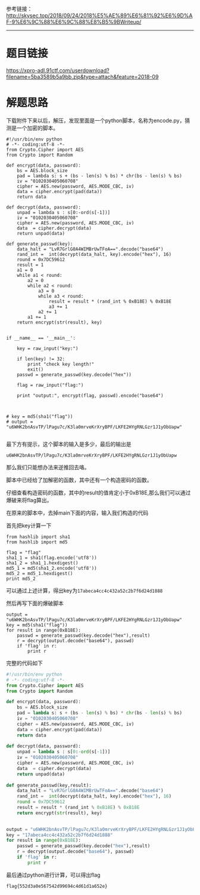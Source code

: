 参考链接：http://skysec.top/2018/09/24/2018%E5%AE%89%E6%81%92%E6%9D%AF-9%E6%9C%88%E6%9C%88%E8%B5%9BWriteup/

------





# 题目链接

https://xpro-adl.91ctf.com/userdownload?filename=5ba3589b5a9bb.zip&type=attach&feature=2018-09

# 解题思路

下载附件下来以后，解压，发现里面是一个python脚本，名称为encode.py，猜测是一个加密的脚本。

```
#!/usr/bin/env python
# -*- coding:utf-8 -*- 
from Crypto.Cipher import AES
from Crypto import Random

def encrypt(data, password):
    bs = AES.block_size
    pad = lambda s: s + (bs - len(s) % bs) * chr(bs - len(s) % bs)
    iv = "0102030405060708"
    cipher = AES.new(password, AES.MODE_CBC, iv)
    data = cipher.encrypt(pad(data))
    return data
 
def decrypt(data, password):
    unpad = lambda s : s[0:-ord(s[-1])]
    iv = "0102030405060708"
    cipher = AES.new(password, AES.MODE_CBC, iv)
    data  = cipher.decrypt(data)
    return unpad(data)
    
def generate_passwd(key):
    data_halt = "LvR7GrlG0A4WIMBrUwTFoA==".decode("base64")
    rand_int =  int(decrypt(data_halt, key).encode("hex"), 16)
    round = 0x7DC59612
    result = 1    
    a1 = 0
    while a1 < round:
        a2 = 0
        while a2 < round:
            a3 = 0
            while a3 < round:
                result = result * (rand_int % 0xB18E) % 0xB18E
                a3 += 1
            a2 += 1
        a1 += 1
    return encrypt(str(result), key)
    

if __name__ == '__main__':

    key = raw_input("key:")
    
    if len(key) != 32:
        print "check key length!"
        exit()
    passwd = generate_passwd(key.decode("hex"))
    
    flag = raw_input("flag:")
    
    print "output:", encrypt(flag, passwd).encode("base64")
    
            
        
# key = md5(sha1("flag"))
# output = "u6WHK2bnAsvTP/lPagu7c/K3la0mrveKrXryBPF/LKFE2HYgRNLGzr1J1yObUapw"


```

最下方有提示，这个脚本的输入是多少，最后的输出是

```
u6WHK2bnAsvTP/lPagu7c/K3la0mrveKrXryBPF/LKFE2HYgRNLGzr1J1yObUapw
```

那么我们只能想办法来逆推回去咯。

脚本中已经给了加解密的函数，其中还有一个构造密码的函数。

仔细查看构造密码的函数，其中的result的值肯定小于0xB18E,那么我们可以通过爆破来将flag算出。

在原来的脚本中，去掉main下面的内容，输入我们构造的代码

首先把key计算一下

```
from hashlib import sha1
from hashlib import md5

flag = "flag"
sha1_1 = sha1(flag.encode('utf8'))
sha1_2 = sha1_1.hexdigest()
md5_1 = md5(sha1_2.encode('utf8'))
md5_2 = md5_1.hexdigest()
print md5_2
```

可以通过上述计算，得出key为`17abeca4cc4c432a52c2b7f6d24d1888`

然后再写下面的爆破脚本

```
output = "u6WHK2bnAsvTP/lPagu7c/K3la0mrveKrXryBPF/LKFE2HYgRNLGzr1J1yObUapw"
key = md5(sha1("flag"))
for result in range(0xB18E):
    passwd = generate_passwd(key.decode("hex"),result)
    r = decrypt(output.decode("base64"), passwd)
    if 'flag' in r:
        print r
```

完整的代码如下

```python
#!/usr/bin/env python
# -*- coding:utf-8 -*- 
from Crypto.Cipher import AES
from Crypto import Random

def encrypt(data, password):
    bs = AES.block_size
    pad = lambda s: s + (bs - len(s) % bs) * chr(bs - len(s) % bs)
    iv = "0102030405060708"
    cipher = AES.new(password, AES.MODE_CBC, iv)
    data = cipher.encrypt(pad(data))
    return data
 
def decrypt(data, password):
    unpad = lambda s : s[0:-ord(s[-1])]
    iv = "0102030405060708"
    cipher = AES.new(password, AES.MODE_CBC, iv)
    data  = cipher.decrypt(data)
    return unpad(data)
    
def generate_passwd(key,result):
	data_halt = "LvR7GrlG0A4WIMBrUwTFoA==".decode("base64")
	rand_int =  int(decrypt(data_halt, key).encode("hex"), 16)
	round = 0x7DC59612
	result = result * (rand_int % 0xB18E) % 0xB18E
	return encrypt(str(result), key)
    

output = "u6WHK2bnAsvTP/lPagu7c/K3la0mrveKrXryBPF/LKFE2HYgRNLGzr1J1yObUapw"
key = "17abeca4cc4c432a52c2b7f6d24d1888"
for result in range(0xB18E):
    passwd = generate_passwd(key.decode("hex"),result)
    r = decrypt(output.decode("base64"), passwd)
    if 'flag' in r:
        print r
```

最后通过python进行计算，可以得出flag

```
flag{552d3a0e567542d99694c4d61d1a652e}
```

